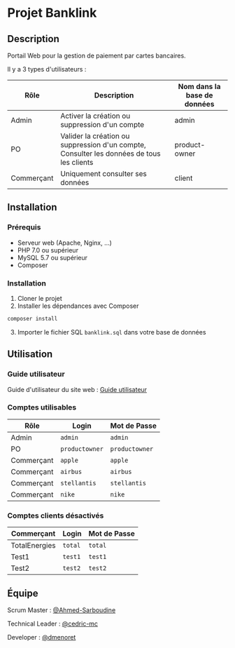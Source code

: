 # Projet Banklink

## Description

Portail Web pour la gestion de paiement par cartes bancaires.

Il y a 3 types d'utilisateurs :

Rôle | Description | Nom dans la base de données
-----|-------------|----------------------------
Admin | Activer la création ou suppression d'un compte | admin
PO | Valider la création ou suppression d'un compte, Consulter les données de tous les clients | product-owner
Commerçant | Uniquement consulter ses données | client

## Installation

### Prérequis

- Serveur web (Apache, Nginx, ...)
- PHP 7.0 ou supérieur
- MySQL 5.7 ou supérieur
- Composer

### Installation

1. Cloner le projet
2. Installer les dépendances avec Composer

```bash
composer install
```

3. Importer le fichier SQL `banklink.sql` dans votre base de données

## Utilisation

### Guide utilisateur

Guide d'utilisateur du site web : [Guide utilisateur](https://github.com/)

### Comptes utilisables

Rôle | Login | Mot de Passe
-----|-------|-------------
Admin | `admin` | `admin`
PO | `productowner` | `productowner`
Commerçant | `apple` | `apple`
Commerçant | `airbus` | `airbus`
Commerçant | `stellantis` | `stellantis`
Commerçant | `nike` | `nike`

### Comptes clients désactivés

Commerçant | Login | Mot de Passe
-----------|-------|-------------
TotalEnergies | `total` | `total`
Test1 | `test1` | `test1`
Test2 | `test2` | `test2`

## Équipe

Scrum Master : [@Ahmed-Sarboudine](https://github.com/Ahmed-Sarboudine)

Technical Leader : [@cedric-mc](https://github.com/cedric-mc)

Developer : [@dmenoret](https://github.com/dmenoret)
